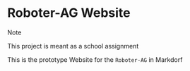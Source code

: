 # Roboter-AG Website
  > [!NOTE]
  > This project is meant as a school assignment
  
  This is the prototype Website for the `Roboter-AG` in Markdorf
